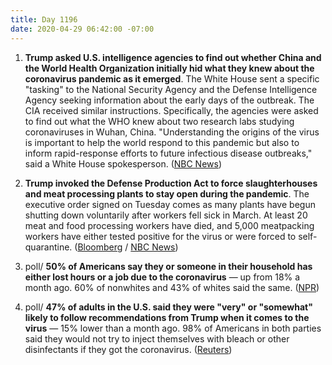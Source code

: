 ```yaml
---
title: Day 1196
date: 2020-04-29 06:42:00 -07:00
---
```


1. **Trump asked U.S. intelligence agencies to find out whether China and the World Health Organization initially hid what they knew about the coronavirus pandemic as it emerged**. The White House sent a specific "tasking" to the National Security Agency and the Defense Intelligence Agency seeking information about the early days of the outbreak. The CIA received similar instructions. Specifically, the agencies were asked to find out what the WHO knew about two research labs studying coronaviruses in Wuhan, China. "Understanding the origins of the virus is important to help the world respond to this pandemic but also to inform rapid-response efforts to future infectious disease outbreaks," said a White House spokesperson. ([NBC News](https://www.nbcnews.com/politics/national-security/trump-administration-asks-intelligence-agencies-find-out-whether-china-who-n1194451))

2. **Trump invoked the Defense Production Act to force slaughterhouses and meat processing plants to stay open during the pandemic**. The executive order signed on Tuesday comes as many plants have begun shutting down voluntarily after workers fell sick in March. At least 20 meat and food processing workers have died, and 5,000 meatpacking workers have either tested positive for the virus or were forced to self-quarantine. ([Bloomberg](https://www.bloomberg.com/news/articles/2020-04-28/trump-says-he-s-issuing-order-for-tyson-s-unique-liability?srnd=premium) / [NBC News](https://www.nbcnews.com/politics/white-house/trump-order-meat-processing-plants-stay-open-amid-coronavirus-pandemic-n1194536))

3. poll/ **50% of Americans say they or someone in their household has either lost hours or a job due to the coronavirus** — up from 18% a month ago. 60% of nonwhites and 43% of whites said the same. ([NPR](https://www.npr.org/2020/04/29/847517729/poll-half-of-americans-financially-affected-by-coronavirus))

4. poll/ **47% of adults in the U.S. said they were "very" or "somewhat" likely to follow recommendations from Trump when it comes to the virus** — 15% lower than a month ago. 98% of Americans in both parties said they would not try to inject themselves with bleach or other disinfectants if they got the coronavirus. ([Reuters](https://www.reuters.com/article/us-usa-election-poll-idUSKCN22A3CK))